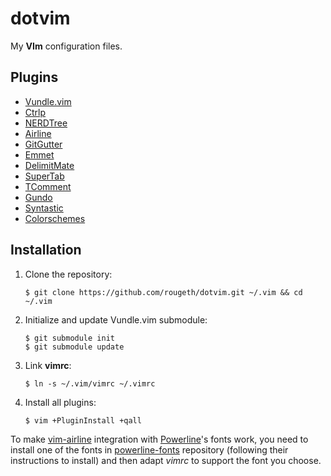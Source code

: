 # dotvim

My **VIm** configuration files.

## Plugins

* [Vundle.vim](https://github.com/gmarik/Vundle.vim)
* [Ctrlp](https://github.com/kien/ctrlp.vim)
* [NERDTree](https://github.com/scrooloose/nerdtree)
* [Airline](https://github.com/bling/vim-airline)
* [GitGutter](https://github.com/airblade/vim-gitgutter)
* [Emmet](https://github.com/mattn/emmet-vim)
* [DelimitMate](https://github.com/Raimondi/delimitMate)
* [SuperTab](https://github.com/ervandew/supertab)
* [TComment](https://github.com/tomtom/tcomment_vim)
* [Gundo](https://github.com/sjl/gundo.vim)
* [Syntastic](https://github.com/scrooloose/syntastic)
* [Colorschemes](https://github.com/flazz/vim-colorschemes)


## Installation

1. Clone the repository:

	`$ git clone https://github.com/rougeth/dotvim.git ~/.vim && cd ~/.vim`

2. Initialize and update Vundle.vim submodule:

	```
	$ git submodule init
	$ git submodule update
	```
	
3. Link **vimrc**: 

	`$ ln -s ~/.vim/vimrc ~/.vimrc`

4. Install all plugins:

	`$ vim +PluginInstall +qall`
	

To make [vim-airline](https://github.com/bling/vim-airline/) integration with [Powerline](https://github.com/Lokaltog/powerline)'s fonts work, you need to install one of the fonts in [powerline-fonts](https://github.com/Lokaltog/powerline-fonts) repository (following their instructions to install) and then adapt *vimrc* to support the font you choose.
